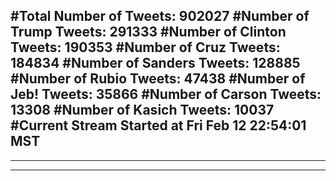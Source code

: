 #Total Number of Tweets: 902027 
#Number of Trump Tweets: 291333
#Number of Clinton Tweets: 190353
#Number of Cruz Tweets: 184834
#Number of Sanders Tweets: 128885
#Number of Rubio Tweets: 47438
#Number of Jeb! Tweets: 35866
#Number of Carson Tweets: 13308
#Number of Kasich Tweets: 10037
#Current Stream Started at Fri Feb 12 22:54:01 MST
---
---
---
